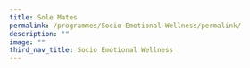 ```yaml
---
title: Sole Mates
permalink: /programmes/Socio-Emotional-Wellness/permalink/
description: ""
image: ""
third_nav_title: Socio Emotional Wellness
---
```

